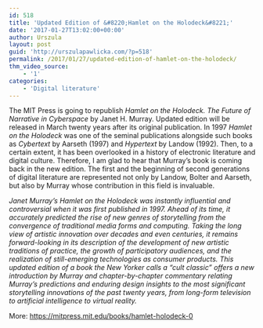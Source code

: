 ```yaml
---
id: 518
title: 'Updated Edition of &#8220;Hamlet on the Holodeck&#8221;'
date: '2017-01-27T13:02:00+00:00'
author: Urszula
layout: post
guid: 'http://urszulapawlicka.com/?p=518'
permalink: /2017/01/27/updated-edition-of-hamlet-on-the-holodeck/
thm_video_source:
    - '1'
categories:
    - 'Digital literature'
---
```


The MIT Press is going to republish *Hamlet on the Holodeck. The Future of Narrative in Cyberspace* by Janet H. Murray. Updated edition will be released in March twenty years after its original publication. In 1997 *Hamlet on the Holodeck* was one of the seminal publications alongside such books as *Cybertext* by Aarseth (1997) and *Hypertext* by Landow (1992). Then, to a certain extent, it has been overlooked in a history of electronic literature and digital culture. Therefore, I am glad to hear that Murray’s book is coming back in the new edition. The first and the beginning of second generations of digital literature are represented not only by Landow, Bolter and Aarseth, but also by Murray whose contribution in this field is invaluable.

*Janet Murray’s Hamlet on the Holodeck was instantly influential and controversial when it was first published in 1997. Ahead of its time, it accurately predicted the rise of new genres of storytelling from the convergence of traditional media forms and computing. Taking the long view of artistic innovation over decades and even centuries, it remains forward-looking in its description of the development of new artistic traditions of practice, the growth of participatory audiences, and the realization of still-emerging technologies as consumer products. This updated edition of a book the New Yorker calls a “cult classic” offers a new introduction by Murray and chapter-by-chapter commentary relating Murray’s predictions and enduring design insights to the most significant storytelling innovations of the past twenty years, from long-form television to artificial intelligence to virtual reality.*

<span style="font-weight: 400;">More: </span>[<span style="font-weight: 400;">https://mitpress.mit.edu/books/hamlet-holodeck-0</span>](https://mitpress.mit.edu/books/hamlet-holodeck-0)